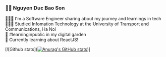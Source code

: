 ### 🏄‍♂️ Nguyen Duc Bao Son
👩🏻‍💻 I'm a Software Engineer sharing about my journey and learnings in tech<br/>
👩🏻‍🎓 Studied Infomation Technology at the University of Transport and Communications, Ha Noi<br/>
🌷 #learninginpublic in my digital garden<br/>
💭 Currently learning about ReactJS!<br/>

[![Github stats]([![Anurag's GitHub stats](https://github-readme-stats.vercel.app/api?username=nguyenducbaoson)](https://github.com/nguyenducbaoson/github-readme-stats))]
